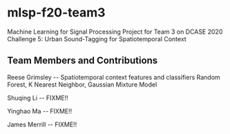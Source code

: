 # mlsp-f20-team3
Machine Learning for Signal Processing Project for Team 3 on DCASE 2020 Challenge 5: Urban Sound-Tagging for Spatiotemporal Context

## Team Members and Contributions

Reese Grimsley -- Spatiotemporal context features and classifiers Random Forest, K Nearest Neighbor, Gaussian Mixture Model

Shuqing Li -- FIXME!!

Yinghao Ma -- FIXME!!

James Merrill -- FIXME!!
